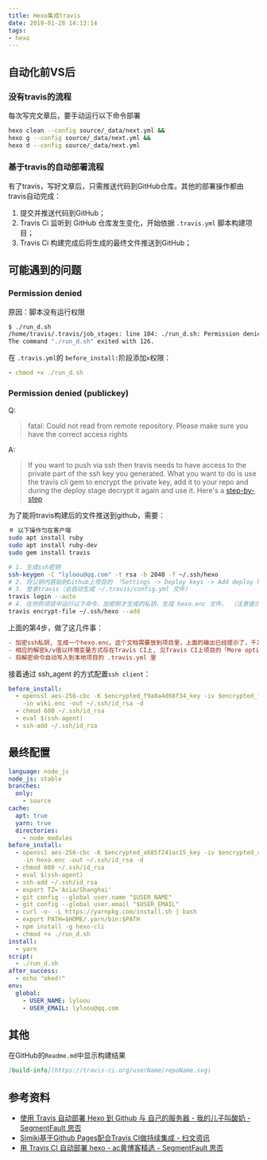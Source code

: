 ```yaml
---
title: Hexo集成travis
date: 2019-01-28 14:13:14
tags:
- hexo
---
```


## 自动化前VS后
### 没有travis的流程
每次写完文章后，要手动运行以下命令部署
```sh
hexo clean --config source/_data/next.yml &&
hexo g --config source/_data/next.yml &&
hexo d --config source/_data/next.yml
```

### 基于travis的自动部署流程
有了travis，写好文章后，只需推送代码到GitHub仓库。其他的部署操作都由travis自动完成：
1. 提交并推送代码到GitHub；
2. Travis Ci 监听到 GitHub 仓库发生变化，开始依据 `.travis.yml` 脚本构建项目；
3. Travis Ci 构建完成后将生成的最终文件推送到GitHub；


## 可能遇到的问题

### Permission denied
原因：脚本没有运行权限
```sh
$ ./run_d.sh
/home/travis/.travis/job_stages: line 104: ./run_d.sh: Permission denied
The command "./run_d.sh" exited with 126.
```
在 `.travis.yml`的 `before_install:`阶段添加`x`权限：
```yml
- chmod +x ./run_d.sh
```

### Permission denied (publickey)
Q:
> fatal: Could not read from remote repository.
> Please make sure you have the correct access rights

A:
> If you want to push via ssh then travis needs to have access to the private part of the ssh key you generated. What you want to do is use the travis cli gem to encrypt the private key, add it to your repo and during the deploy stage decrypt it again and use it. Here's a [step-by-step](https://github.com/dwyl/learn-travis/blob/master/encrypted-ssh-keys-deployment.md)

为了能将travis构建后的文件推送到github，需要：
```sh
＃ 以下操作匀在客户端
sudo apt install ruby
sudo apt install ruby​​-dev
sudo gem install tr​​avis

# 1. 生成ssh密钥
ssh-keygen -C "lyloou@qq.com" -t rsa -b 2048 -f ~/.ssh/hexo
# 2. 将公钥内容贴到Github上项目的 「Settings -> Deploy keys -> Add deploy key」
# 3. 登录travis（会自动生成 ~/.travis/config.yml 文件）
travis login --auto
# 4. 在你的项目中运行以下命令，加密刚才生成的私钥，生成 hexo.enc 文件。 （注意提示内容，不要把密钥给提交到仓库了）
travis encrypt-file ~/.ssh/hexo --add
```

上面的第4步，做了这几件事：
```ini
- 加密ssh私钥, 生成一个hexo.enc。这个文档需要放到项目里，上面的输出已经提示了，千万别把原始的私钥放进去了~~
- 相应的解密k/v值以环境变量方式存在Travis CI上, 见Travis CI上项目的「More options -> Settings -> Environment Variables」
- 将解密命令自动写入到本地项目的 .travis.yml 里
```

接着通过 ssh_agent 的方式配置`ssh client`：
```yml
before_install:
  - openssl aes-256-cbc -K $encrypted_f9a8a4d68f34_key -iv $encrypted_f9a8a4d68f34_iv
    -in wiki.enc -out ~/.ssh/id_rsa -d
  - chmod 600 ~/.ssh/id_rsa
  - eval $(ssh-agent)
  - ssh-add ~/.ssh/id_rsa
```

## 最终配置
```yml
language: node_js
node_js: stable
branches:
  only:
    - source
cache:
  apt: true
  yarn: true
  directories:
    - node_modules
before_install:
  - openssl aes-256-cbc -K $encrypted_a685f241ac15_key -iv $encrypted_a685f241ac15_iv
    -in hexo.enc -out ~/.ssh/id_rsa -d
  - chmod 600 ~/.ssh/id_rsa
  - eval $(ssh-agent)
  - ssh-add ~/.ssh/id_rsa
  - export TZ='Asia/Shanghai'
  - git config --global user.name "$USER_NAME"
  - git config --global user.email "$USER_EMAIL"
  - curl -o- -L https://yarnpkg.com/install.sh | bash
  - export PATH=$HOME/.yarn/bin:$PATH
  - npm install -g hexo-cli
  - chmod +x ./run_d.sh
install:
  - yarn
script:
  - ./run_d.sh
after_success:
  - echo "oked!"
env:
  global:
    - USER_NAME: lyloou
    - USER_EMAIL: lyloou@qq.com
```

## 其他
在GitHub的`Readme.md`中显示构建结果
```md
[build-info](https://travis-ci.org/userName/repoName.svg)
```

## 参考资料
- [使用 Travis 自动部署 Hexo 到 Github 与 自己的服务器 - 我的儿子叫酸奶 - SegmentFault 思否](https://segmentfault.com/a/1190000009054888)
- [Simiki基于Github Pages配合Travis CI做持续集成 - 扫文资讯](https://hk.saowen.com/a/8edd77efe1c7f306f67e7c71e764ad76184d9ff3675d6dcfc9913d913be24cbd)
- [用 Travis CI 自动部署 hexo - ac黄博客精选 - SegmentFault 思否](https://segmentfault.com/a/1190000004667156)
